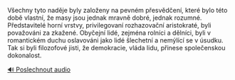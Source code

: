 
Všechny tyto naděje byly založeny na pevném přesvědčení, které bylo této době vlastní, že masy jsou jednak mravně dobré, jednak rozumné. Představitelé horní vrstvy, privilegovaní rozhazovační aristokraté, byli považováni za zkažené. Obyčejní lidé, zejména rolníci a dělníci, byli v romantickém duchu oslavováni jako lidé šlechetní a nemýlící se v úsudku. Tak si byli filozofové jisti, že demokracie, vláda lidu, přinese společenskou dokonalost.

[🔊 Poslechnout audio](/data/7-paragraphs/audio/chapter_42/para_001-Vechny-tyto-nadje-byly-zaloeny-na-pevnm-pesv.mp3)
